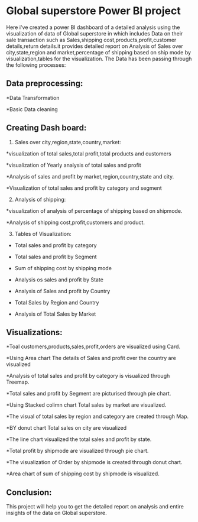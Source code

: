 # Global superstore Power BI  project
   Here i've created a power BI dashboard of a detailed analysis using the visualization of data of Global superstore in which includes 
Data on their sale transaction such as Sales,shipping cost,products,profit,customer details,return details.it provides detailed report on 
Analysis of Sales over city,state,region and market,percentage of shipping based on ship mode by visualization,tables for the visualization.
The Data has been passing through the following processes:

## Data preprocessing:
   *Data Transformation

   *Basic Data cleaning


## Creating Dash board:
 1. Sales over city,region,state,country,market:
   
 *visualization of total sales,total profit,total products and customers

 *visualization of Yearly analysis of total sales and profit

 *Analysis of sales and profit by market,region,country,state and city.

 *Visualization of total sales and profit by category and segment

2. Analysis of shipping:
   
*visualization of analysis of percentage of shipping based on shipmode.

*Analysis of shipping cost,profit,customers and product.

3. Tables of Visualization:

* Total sales and profit by category

* Total sales and profit by Segment

* Sum of shipping cost by shipping mode

* Analysis os sales and profit by State

* Analysis of Sales and profit by Country

* Total Sales by Region and Country

* Analysis of Total Sales by Market

## Visualizations:
   *Toal customers,products,sales,profit,orders are visualized using Card.

   *Using Area chart The details of Sales and profit over the country are visualized
   
   *Analysis of total sales and profit by category is visualized through Treemap.

   *Total sales and profit by Segment are picturised through pie chart.

   *Using Stacked colimn chart Total sales by market are visualized.

   *The visual of total sales by region and category are created through Map.

   *BY donut chart Total sales on city are visualized

   *The line chart visualized the total sales and profit by state.

   *Total profit by shipmode are visualized through pie chart.

   *The visualization of Order by shipmode is created through donut chart.

   *Area chart of sum of shipping cost by shipmode is visualized.
   
## Conclusion:
This project will help you to get the detailed report on analysis and entire insights of the data on Global superstore.
     

